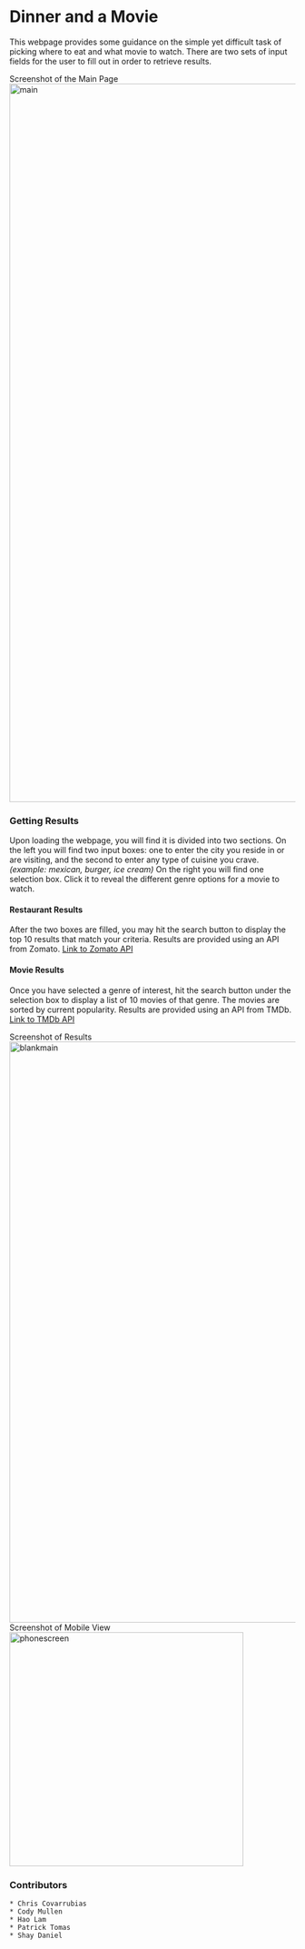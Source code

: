 # Dinner and a Movie
This webpage provides some guidance on the simple yet difficult
task of picking where to eat and what movie to watch. There are 
two sets of input fields for the user to fill out in order to
retrieve results.

Screenshot of the Main Page
<img width="1265" alt="main" src="https://user-images.githubusercontent.com/67557233/94036424-24e3cb00-fd79-11ea-8941-ef8ff30b083d.png">

### Getting Results
Upon loading the webpage, you will find it is divided into two sections.
On the left you will find two input boxes: one to enter the city you reside
in or are visiting, and the second to enter any type of cuisine you crave.
_(example: mexican, burger, ice cream)_
On the right you will find one selection box. Click it to reveal the different
genre options for a movie to watch.
#### Restaurant Results
After the two boxes are filled, you may hit the search button to display the 
top 10 results that match your criteria.
Results are provided using an API from Zomato.
[Link to Zomato API](https://developers.zomato.com/api "Link to Zomato API")
#### Movie Results
Once you have selected a genre of interest, hit the search button under the
selection box to display a list of 10 movies of that genre. The movies
are sorted by current popularity.
Results are provided using an API from TMDb.
[Link to TMDb API](https://developers.themoviedb.org/ "Link to TMDb API")

Screenshot of Results
<img width="1023" alt="blankmain" src="https://user-images.githubusercontent.com/67557233/94036568-49d83e00-fd79-11ea-85d8-a68c46333fca.png">
Screenshot of Mobile View
<img width="412" alt="phonescreen" src="https://user-images.githubusercontent.com/67557233/94036561-480e7a80-fd79-11ea-83c2-fb00d7ed788b.png">

### Contributors
    * Chris Covarrubias
    * Cody Mullen
    * Hao Lam
    * Patrick Tomas
    * Shay Daniel
